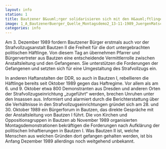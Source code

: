 ```yaml
---
layout: info
station: 1
title: Bautzener B&uuml;rger solidarisieren sich mit den H&auml;ftlingen in Bautzen II
image: 1_A_BautzenerBuerger_Quelle_Montagsdemo2_13-11-1989_JuergenMatschie
categories: info
---
```

Am 3. Dezember 1989 fordern Bautzener B&uuml;rger erstmals auch vor der Strafvollzugsanstalt Bautzen II die Freiheit f&uuml;r die dort untergebrachten politischen H&auml;ftlinge. Von diesem Tag an &uuml;bernehmen Pfarrer und B&uuml;rgervertreter aus Bautzen eine entscheidende Vermittlerrolle zwischen Anstaltsleitung und den Gefangenen. Sie unterst&uuml;tzen die Forderungen der Gefangenen und setzten sich f&uuml;r eine Umgestaltung des Strafvollzugs ein.

In anderen Haftanstalten der DDR, so auch in Bautzen I, rebellieren die H&auml;ftlinge bereits seit Oktober 1989 gegen das Haftregime. Vor allem als am 6. und 9. Oktober etwa 800 Demonstranten aus Dresden und anderen Orten der Strafvollzugseinrichtung &#8222;zugef&uuml;hrt&ldquo; werden, brechen Unruhen unter den Insassen aus. Informiert und alarmiert durch die Berichterstattung &uuml;ber die Verh&auml;ltnisse in den Strafvollzugseinrichtungen gr&uuml;ndet sich am 28. und 30. Oktober 1989 ein B&uuml;rgerforum in Bautzen, das direkte Gespr&auml;che mit der Anstaltsleitung von Bautzen I f&uuml;hrt. Die von Kirchen und Oppositionsgruppen in Bautzen ab November 1989 organisierten Montagsdemonstrationen bekr&auml;ftigen die Forderungen nach Aufkl&auml;rung der politischen Inhaftierungen in Bautzen I. Was Bautzen II ist, welche Menschen aus welchen Gr&uuml;nden dort gefangen gehalten werden, ist bis Anfang Dezember 1989 allerdings noch weitgehend unbekannt.